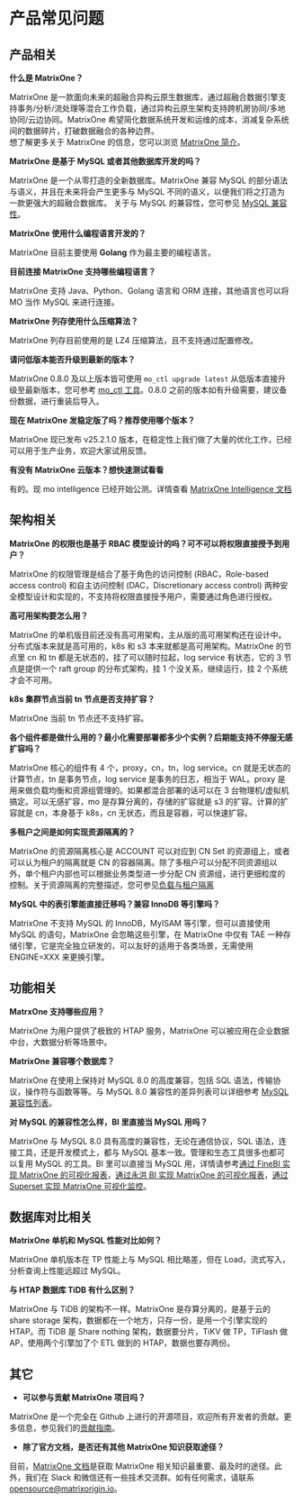 # 产品常见问题

## 产品相关

**什么是 MatrixOne？**

MatrixOne 是一款面向未来的超融合异构云原生数据库，通过超融合数据引擎支持事务/分析/流处理等混合工作负载，通过异构云原生架构支持跨机房协同/多地协同/云边协同。MatrixOne 希望简化数据系统开发和运维的成本，消减复杂系统间的数据碎片，打破数据融合的各种边界。  
想了解更多关于 MatrixOne 的信息，您可以浏览 [MatrixOne 简介](../Overview/matrixone-introduction.md)。

**MatrixOne 是基于 MySQL 或者其他数据库开发的吗？**

 MatrixOne 是一个从零打造的全新数据库。MatrixOne 兼容 MySQL 的部分语法与语义，并且在未来将会产生更多与 MySQL 不同的语义，以便我们将之打造为一款更强大的超融合数据库。
 关于与 MySQL 的兼容性，您可参见 [MySQL 兼容性](../Overview/feature/mysql-compatibility.md)。

**MatrixOne 使用什么编程语言开发的？**

MatrixOne 目前主要使用 **Golang** 作为最主要的编程语言。

**目前连接 MatrixOne 支持哪些编程语言？**

MatrixOne 支持 Java、Python、Golang 语言和 ORM 连接，其他语言也可以将 MO 当作 MySQL 来进行连接。

**MatrixOne 列存使用什么压缩算法？**

MatrixOne 列存目前使用的是 LZ4 压缩算法，且不支持通过配置修改。

**请问低版本能否升级到最新的版本？**

MatrixOne 0.8.0 及以上版本皆可使用 `mo_ctl upgrade latest` 从低版本直接升级至最新版本，您可参考 [mo_ctl 工具](../Maintain/mo_ctl.md)。0.8.0 之前的版本如有升级需要，建议备份数据，进行重装后导入。

**现在 MatrixOne 发稳定版了吗？推荐使用哪个版本？**

MatrixOne 现已发布 v25.2.1.0 版本，在稳定性上我们做了大量的优化工作，已经可以用于生产业务，欢迎大家试用反馈。

**有没有 MatrixOne 云版本？想快速测试看看**

有的。现 mo intelligence 已经开始公测。详情查看 [MatrixOne Intelligence 文档](https://docs.matrixorigin.cn/zh/matrixonecloud/MatrixOne-Cloud/Get-Started/quickstart/)

## 架构相关

**MatrixOne 的权限也是基于 RBAC 模型设计的吗？可不可以将权限直接授予到用户？**

MatrixOne 的权限管理是结合了基于角色的访问控制 (RBAC，Role-based access control) 和自主访问控制 (DAC，Discretionary access control) 两种安全模型设计和实现的，不支持将权限直接授予用户，需要通过角色进行授权。

**高可用架构要怎么用？**

MatrixOne 的单机版目前还没有高可用架构，主从版的高可用架构还在设计中。分布式版本来就是高可用的，k8s 和 s3 本来就都是高可用架构。MatrixOne 的节点里 cn 和 tn 都是无状态的，挂了可以随时拉起，log service 有状态，它的 3 节点是提供一个 raft group 的分布式架构，挂 1 个没关系，继续运行，挂 2 个系统才会不可用。

**k8s 集群节点当前 tn 节点是否支持扩容？**

MatrixOne 当前 tn 节点还不支持扩容。

**各个组件都是做什么用的？最小化需要部署都多少个实例？后期能支持不停服无感扩容吗？**

MatrixOne 核心的组件有 4 个，proxy，cn，tn，log service。cn 就是无状态的计算节点，tn 是事务节点，log service 是事务的日志，相当于 WAL。proxy 是用来做负载均衡和资源组管理的。如果都混合部署的话可以在 3 台物理机/虚拟机搞定。可以无感扩容，mo 是存算分离的，存储的扩容就是 s3 的扩容。计算的扩容就是 cn，本身基于 k8s，cn 无状态，而且是容器，可以快速扩容。

 **多租户之间是如何实现资源隔离的？**

MatrixOne 的资源隔离核心是 ACCOUNT 可以对应到 CN Set 的资源组上，或者可以认为租户的隔离就是 CN 的容器隔离。除了多租户可以分配不同资源组以外，单个租户内部也可以根据业务类型进一步分配 CN 资源组，进行更细粒度的控制。关于资源隔离的完整描述，您可参见[负载与租户隔离](../Deploy/mgmt-cn-group-using-proxy.md)

**MySQL 中的表引擎能直接迁移吗？兼容 InnoDB 等引擎吗？**

MatrixOne 不支持 MySQL 的 InnoDB，MyISAM 等引擎，但可以直接使用 MySQL 的语句，MatrixOne 会忽略这些引擎，在 MatrixOne 中仅有 TAE 一种存储引擎，它是完全独立研发的，可以友好的适用于各类场景，无需使用 ENGINE=XXX 来更换引擎。

## 功能相关

**MatrxOne 支持哪些应用？**

  MatrixOne 为用户提供了极致的 HTAP 服务，MatrixOne 可以被应用在企业数据中台，大数据分析等场景中。

**MatrixOne 兼容哪个数据库？**

MatrixOne 在使用上保持对 MySQL 8.0 的高度兼容，包括 SQL 语法，传输协议，操作符与函数等等。与 MySQL 8.0 兼容性的差异列表可以详细参考 [MySQL 兼容性列表](../Overview/feature/mysql-compatibility.md)。

**对 MySQL 的兼容性怎么样，BI 里直接当 MySQL 用吗？**

MatrixOne 与 MySQL 8.0 具有高度的兼容性，无论在通信协议，SQL 语法，连接工具，还是开发模式上，都与 MySQL 基本一致。管理和生态工具很多也都可以复用 MySQL 的工具。BI 里可以直接当 MySQL 用，详情请参考[通过 FineBI 实现 MatrixOne 的可视化报表](../Develop/Ecological-Tools/BI-Connection/FineBI-connection.md)，[通过永洪 BI 实现 MatrixOne 的可视化报表](../Develop/Ecological-Tools/BI-Connection/yonghong-connection.md)，[通过 Superset 实现 MatrixOne 可视化监控](../Develop/Ecological-Tools/BI-Connection/Superset-connection.md)。

## 数据库对比相关

**MatrixOne 单机和 MySQL 性能对比如何？**

MatrixOne 单机版本在 TP 性能上与 MySQL 相比略差，但在 Load，流式写入，分析查询上性能远超过 MySQL。

**与 HTAP 数据库 TiDB 有什么区别？**

MatrixOne 与 TiDB 的架构不一样。MatrixOne 是存算分离的，是基于云的 share storage 架构，数据都在一个地方，只存一份，是用一个引擎实现的 HTAP。而 TiDB 是 Share nothing 架构，数据要分片，TiKV 做 TP，TiFlash 做 AP，使用两个引擎加了个 ETL 做到的 HTAP，数据也要存两份。

## 其它

* **可以参与贡献 MatrixOne 项目吗？**

MatrixOne 是一个完全在 Github 上进行的开源项目，欢迎所有开发者的贡献。更多信息，参见我们的[贡献指南](../Contribution-Guide/make-your-first-contribution.md)。

* **除了官方文档，是否还有其他 MatrixOne 知识获取途径？**

目前，[MatrixOne 文档](https://docs.matrixorigin.cn)是获取 MatrixOne 相关知识最重要、最及时的途径。此外，我们在 Slack 和微信还有一些技术交流群。如有任何需求，请联系 [opensource@matrixorigin.io](mailto:opensource@matrixorigin.io)。
